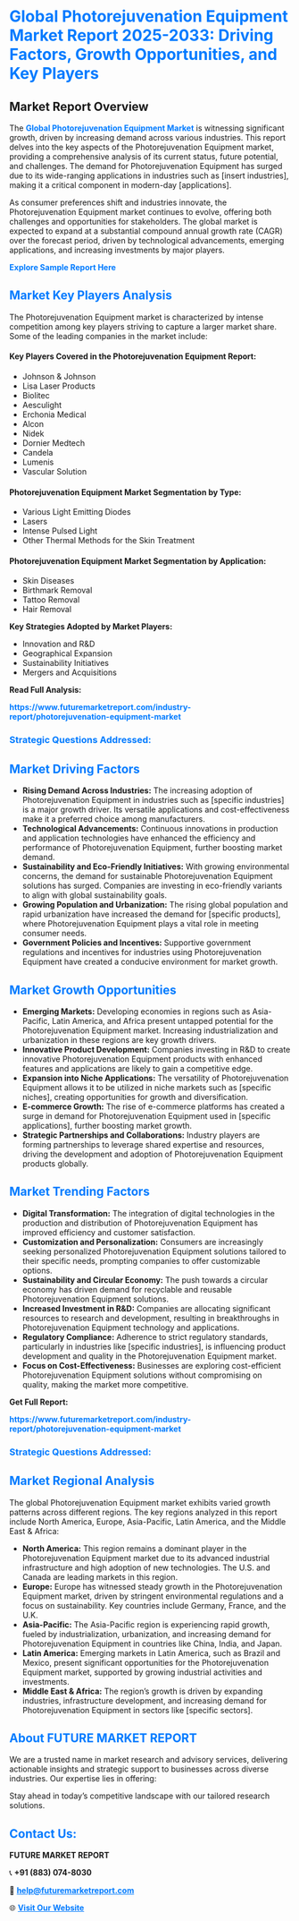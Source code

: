 <h1 style="color: #007BFF;">Global Photorejuvenation Equipment Market Report 2025-2033: Driving Factors, Growth Opportunities, and Key Players</h1>

<section id="overview">
<h2>Market Report Overview</h2>
<p>The <a href="https://www.futuremarketreport.com/industry-report/photorejuvenation-equipment-market" style="color: #007BFF; text-decoration: none;"><strong>Global Photorejuvenation Equipment Market</strong></a> is witnessing significant growth, driven by increasing demand across various industries. This report delves into the key aspects of the Photorejuvenation Equipment market, providing a comprehensive analysis of its current status, future potential, and challenges. The demand for Photorejuvenation Equipment has surged due to its wide-ranging applications in industries such as [insert industries], making it a critical component in modern-day [applications].</p>
<p>As consumer preferences shift and industries innovate, the Photorejuvenation Equipment market continues to evolve, offering both challenges and opportunities for stakeholders. The global market is expected to expand at a substantial compound annual growth rate (CAGR) over the forecast period, driven by technological advancements, emerging applications, and increasing investments by major players.</p>
</section>

<section id="overview">
<p><a href="https://www.futuremarketreport.com/request-sample/reportId=77219" style="color: #007BFF; text-decoration: none;"><strong>Explore Sample Report Here</strong></a></p>
</section>

<section id="key-players">
<h2 style="color: #007BFF;">Market Key Players Analysis</h2>
<p>The Photorejuvenation Equipment market is characterized by intense competition among key players striving to capture a larger market share. Some of the leading companies in the market include:</p>
<h4>Key Players Covered in the Photorejuvenation Equipment Report:</h4>
<ul><li>Johnson &amp; Johnson</li><li>Lisa Laser Products</li><li>Biolitec</li><li>Aesculight</li><li>Erchonia Medical</li><li>Alcon</li><li>Nidek</li><li>Dornier Medtech</li><li>Candela</li><li>Lumenis</li><li>Vascular Solution</li></ul>
<h4>Photorejuvenation Equipment Market Segmentation by Type:</h4>
<ul><li>Various Light Emitting Diodes</li><li>Lasers</li><li>Intense Pulsed Light</li><li>Other Thermal Methods for the Skin Treatment</li></ul>

<h4>Photorejuvenation Equipment Market Segmentation by Application:</h4>
<ul><li>Skin Diseases</li><li>Birthmark Removal</li><li>Tattoo Removal</li><li>Hair Removal</li></ul>
<p><strong>Key Strategies Adopted by Market Players:</strong></p>
<ul>
<li>Innovation and R&D</li>
<li>Geographical Expansion</li>
<li>Sustainability Initiatives</li>
<li>Mergers and Acquisitions</li>
</ul>
</section>

<section>
<p><strong>Read Full Analysis: </strong></p><a href="https://www.futuremarketreport.com/industry-report/photorejuvenation-equipment-market" style="color: #007BFF; text-decoration: none;"><strong>https://www.futuremarketreport.com/industry-report/photorejuvenation-equipment-market</strong></a>
<h3 style="color: #007BFF;">Strategic Questions Addressed:</h3>
</section>

<section id="driving-factors">
<h2 style="color: #007BFF;">Market Driving Factors</h2>
<ul>
<li><strong>Rising Demand Across Industries:</strong> The increasing adoption of Photorejuvenation Equipment in industries such as [specific industries] is a major growth driver. Its versatile applications and cost-effectiveness make it a preferred choice among manufacturers.</li>
<li><strong>Technological Advancements:</strong> Continuous innovations in production and application technologies have enhanced the efficiency and performance of Photorejuvenation Equipment, further boosting market demand.</li>
<li><strong>Sustainability and Eco-Friendly Initiatives:</strong> With growing environmental concerns, the demand for sustainable Photorejuvenation Equipment solutions has surged. Companies are investing in eco-friendly variants to align with global sustainability goals.</li>
<li><strong>Growing Population and Urbanization:</strong> The rising global population and rapid urbanization have increased the demand for [specific products], where Photorejuvenation Equipment plays a vital role in meeting consumer needs.</li>
<li><strong>Government Policies and Incentives:</strong> Supportive government regulations and incentives for industries using Photorejuvenation Equipment have created a conducive environment for market growth.</li>
</ul>
</section>

<section id="growth-opportunities">
<h2 style="color: #007BFF;">Market Growth Opportunities</h2>
<ul>
<li><strong>Emerging Markets:</strong> Developing economies in regions such as Asia-Pacific, Latin America, and Africa present untapped potential for the Photorejuvenation Equipment market. Increasing industrialization and urbanization in these regions are key growth drivers.</li>
<li><strong>Innovative Product Development:</strong> Companies investing in R&D to create innovative Photorejuvenation Equipment products with enhanced features and applications are likely to gain a competitive edge.</li>
<li><strong>Expansion into Niche Applications:</strong> The versatility of Photorejuvenation Equipment allows it to be utilized in niche markets such as [specific niches], creating opportunities for growth and diversification.</li>
<li><strong>E-commerce Growth:</strong> The rise of e-commerce platforms has created a surge in demand for Photorejuvenation Equipment used in [specific applications], further boosting market growth.</li>
<li><strong>Strategic Partnerships and Collaborations:</strong> Industry players are forming partnerships to leverage shared expertise and resources, driving the development and adoption of Photorejuvenation Equipment products globally.</li>
</ul>
</section>

<section id="trending-factors">
<h2 style="color: #007BFF;">Market Trending Factors</h2>
<ul>
<li><strong>Digital Transformation:</strong> The integration of digital technologies in the production and distribution of Photorejuvenation Equipment has improved efficiency and customer satisfaction.</li>
<li><strong>Customization and Personalization:</strong> Consumers are increasingly seeking personalized Photorejuvenation Equipment solutions tailored to their specific needs, prompting companies to offer customizable options.</li>
<li><strong>Sustainability and Circular Economy:</strong> The push towards a circular economy has driven demand for recyclable and reusable Photorejuvenation Equipment solutions.</li>
<li><strong>Increased Investment in R&D:</strong> Companies are allocating significant resources to research and development, resulting in breakthroughs in Photorejuvenation Equipment technology and applications.</li>
<li><strong>Regulatory Compliance:</strong> Adherence to strict regulatory standards, particularly in industries like [specific industries], is influencing product development and quality in the Photorejuvenation Equipment market.</li>
<li><strong>Focus on Cost-Effectiveness:</strong> Businesses are exploring cost-efficient Photorejuvenation Equipment solutions without compromising on quality, making the market more competitive.</li>
</ul>
</section>

<section>
<p><strong>Get Full Report: </strong></p><a href="https://www.futuremarketreport.com/industry-report/photorejuvenation-equipment-market" style="color: #007BFF; text-decoration: none;"><strong>https://www.futuremarketreport.com/industry-report/photorejuvenation-equipment-market</strong></a>
<h3 style="color: #007BFF;">Strategic Questions Addressed:</h3>
</section>


<section id="regional-analysis">
<h2 style="color: #007BFF;">Market Regional Analysis</h2>
<p>The global Photorejuvenation Equipment market exhibits varied growth patterns across different regions. The key regions analyzed in this report include North America, Europe, Asia-Pacific, Latin America, and the Middle East & Africa:</p>
<ul>
<li><strong>North America:</strong> This region remains a dominant player in the Photorejuvenation Equipment market due to its advanced industrial infrastructure and high adoption of new technologies. The U.S. and Canada are leading markets in this region.</li>
<li><strong>Europe:</strong> Europe has witnessed steady growth in the Photorejuvenation Equipment market, driven by stringent environmental regulations and a focus on sustainability. Key countries include Germany, France, and the U.K.</li>
<li><strong>Asia-Pacific:</strong> The Asia-Pacific region is experiencing rapid growth, fueled by industrialization, urbanization, and increasing demand for Photorejuvenation Equipment in countries like China, India, and Japan.</li>
<li><strong>Latin America:</strong> Emerging markets in Latin America, such as Brazil and Mexico, present significant opportunities for the Photorejuvenation Equipment market, supported by growing industrial activities and investments.</li>
<li><strong>Middle East & Africa:</strong> The region’s growth is driven by expanding industries, infrastructure development, and increasing demand for Photorejuvenation Equipment in sectors like [specific sectors].</li>
</ul>
</section>

<footer>
<h2 style="color: #007BFF;">About FUTURE MARKET REPORT</h2>
<p>We are a trusted name in market research and advisory services, delivering actionable insights and strategic support to businesses across diverse industries. Our expertise lies in offering:</p>

<p>Stay ahead in today’s competitive landscape with our tailored research solutions.</p>

<h2 style="color: #007BFF;">Contact Us:</h2>
<p><strong>FUTURE MARKET REPORT</strong></p>
<p>📞 <strong>+91 (883) 074-8030</strong></p>
<p>📧 <strong><a href="mailto:help@futuremarketreport.com" style="color: #007BFF;">help@futuremarketreport.com</a></strong></p>
<p>🌐 <strong><a href="https://www.futuremarketreport.com/" style="color: #007BFF;">Visit Our Website</a></strong></p>
</footer>